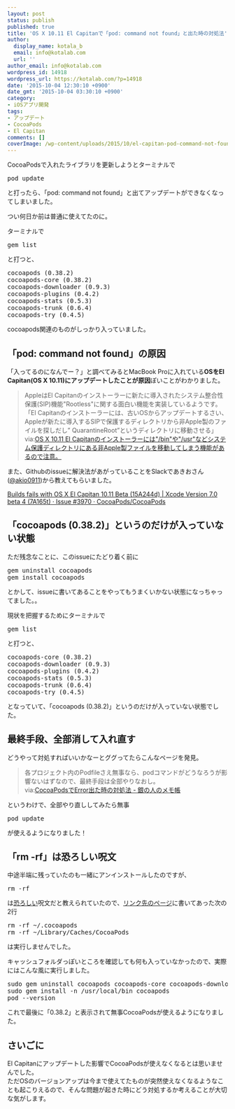 ```yaml
---
layout: post
status: publish
published: true
title: 'OS X 10.11 El Capitanで「pod: command not found」と出た時の対処法'
author:
  display_name: kotala_b
  email: info@kotalab.com
  url: ''
author_email: info@kotalab.com
wordpress_id: 14918
wordpress_url: https://kotalab.com/?p=14918
date: '2015-10-04 12:30:10 +0900'
date_gmt: '2015-10-04 03:30:10 +0900'
category:
- iOSアプリ開発
tags:
- アップデート
- CocoaPods
- El Capitan
comments: []
coverImage: /wp-content/uploads/2015/10/el-capitan-pod-command-not-found_20151004-780x488.png
---
```

<p>CocoaPodsで入れたライブラリを更新しようとターミナルで</p>
<pre class="lang:default decode:true " >pod update</pre>
<p>と打ったら、「pod: command not found」と出てアップデートができなくなってしまいました。</p>
<p>つい何日か前は普通に使えてたのに。</p>
<p>ターミナルで</p>
<pre class="lang:default decode:true " >gem list</pre>
<p>と打つと、</p>
<pre class="lang:default decode:true " >cocoapods (0.38.2)
cocoapods-core (0.38.2)
cocoapods-downloader (0.9.3)
cocoapods-plugins (0.4.2)
cocoapods-stats (0.5.3)
cocoapods-trunk (0.6.4)
cocoapods-try (0.4.5)</pre>
<p>cocoapods関連のものがしっかり入っていました。</p>
<!--more-->
<h2>「pod: command not found」の原因</h2>
<p>「入ってるのになんでー？」と調べてみるとMacBook Proに入れている<strong>OSをEl Capitan(OS X 10.11)にアップデートしたことが原因</strong>ぽいことがわかりました。</p>
<blockquote><p>AppleはEl Capitanのインストーラーに新たに導入されたシステム整合性保護(SIP)機能"Rootless"に関する面白い機能を実装しているようです。<br />
「El Capitanのインストーラーには、古いOSからアップデートするさい、Appleが新たに導入するSIPで保護するディレクトリから非Apple製のファイルを探しだし&rdquo; QuarantineRoot&rdquo;というディレクトリに移動させる」<br />
via:<a href="http://applech2.com/archives/46429524.html" target="_blank">OS X 10.11 El Capitanのインストーラーには"/bin"や"/usr"などシステム保護ディレクトリにある非Apple製ファイルを移動してしまう機能があるので注意。</a></p>
</blockquote>
<p>また、Githubのissueに解決法があがっていることをSlackであきおさん(<a href="https://twitter.com/akio0911" target="_blank">@akio0911</a>)から教えてもらいました。</p>
<p><a href="https://github.com/CocoaPods/CocoaPods/issues/3970" target="_blank">Builds fails with OS X El Capitan 10.11 Beta (15A244d) | Xcode Version 7.0 beta 4 (7A165t) &middot; Issue #3970 &middot; CocoaPods/CocoaPods</a></p>
<h2>「cocoapods (0.38.2)」というのだけが入っていない状態</h2>
<p>ただ残念なことに、このissueにたどり着く前に</p>
<pre class="lang:default decode:true " >gem uninstall cocoapods
gem install cocoapods</pre>
<p>とかして、issueに書いてあることをやってもうまくいかない状態になっちゃってました。。</p>
<p>現状を把握するためにターミナルで</p>
<pre class="lang:default decode:true " >gem list</pre>
<p>と打つと、</p>
<pre class="lang:default decode:true " >cocoapods-core (0.38.2)
cocoapods-downloader (0.9.3)
cocoapods-plugins (0.4.2)
cocoapods-stats (0.5.3)
cocoapods-trunk (0.6.4)
cocoapods-try (0.4.5)</pre>
<p>となっていて、「cocoapods (0.38.2)」というのだけが入っていない状態でした。</p>
<h2>最終手段、全部消して入れ直す</h2>
<p>どうやって対処すればいいかなーとググってたらこんなページを発見。</p>
<blockquote><p>各プロジェクト内のPodfileさえ無事なら、podコマンドがどうなろうが影響ないはずなので、最終手段は全部やりなおし。<br />
via:<a href="http://gin0606.hatenablog.com/entry/2014/03/13/144653" target="_blank">CocoaPodsでError出た時の対処法 - 銀の人のメモ帳</a></p>
</blockquote>
<p>というわけで、全部やり直ししてみたら無事</p>
<pre class="lang:default decode:true " >pod update</pre>
<p>が使えるようになりました！</p>
<h2>「rm -rf」は恐ろしい呪文</h2>
<p>中途半端に残っていたのも一緒にアンインストールしたのですが、</p>
<pre class="lang:default decode:true " >rm -rf</pre>
<p>は<a href="http://www.imamura.biz/blog/srv/linux/2633" target="_blank">恐ろしい</a>呪文だと教えられていたので、<a href="http://gin0606.hatenablog.com/entry/2014/03/13/144653" target="_blank">リンク先のページ</a>に書いてあった次の2行</p>
<pre class="lang:default decode:true " >rm -rf ~/.cocoapods
rm -rf ~/Library/Caches/CocoaPods</pre>
<p>は実行しませんでした。</p>
<p>キャッシュフォルダっぽいところを確認しても何も入っていなかったので、実際にはこんな風に実行しました。</p>
<pre class="lang:default decode:true " >sudo gem uninstall cocoapods cocoapods-core cocoapods-downloader cocoapods-plugins cocoapods-stats cocoapods-trunk cocoapods-try
sudo gem install -n /usr/local/bin cocoapods
pod --version</pre>
<p>これで最後に「0.38.2」と表示されて無事CocoaPodsが使えるようになりました。</p>
<h2>さいごに</h2>
<p>El Capitanにアップデートした影響でCocoaPodsが使えなくなるとは思いませんでした。<br />
ただOSのバージョンアップは今まで使えてたものが突然使えなくなるようなことも起こりえるので、そんな問題が起きた時にどう対処するか考えることが大切な気がします。</p>
